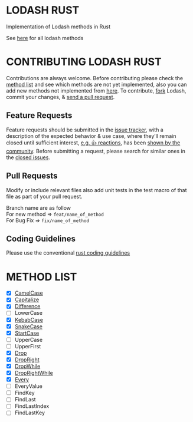 # LODASH RUST

Implementation of Lodash methods in Rust

See [here](https://github.com/lodash/lodash) for all lodash methods

# CONTRIBUTING LODASH RUST

Contributions are always welcome. Before contributing please check the [method list](#method-list) and see which methods are not yet implemented, also you can add new methods not implemented from [here](https://github.com/lodash/lodash). To contribute,
[fork](https://help.github.com/articles/fork-a-repo/) Lodash, commit your changes,
& [send a pull request](https://help.github.com/articles/using-pull-requests/).

## Feature Requests

Feature requests should be submitted in the
[issue tracker](https://github.com/charleslukes/lodash-rust/issues), with a description of
the expected behavior & use case, where they’ll remain closed until sufficient interest,
[e.g. :+1: reactions](https://help.github.com/articles/about-discussions-in-issues-and-pull-requests/),
has been [shown by the community](https://github.com/charleslukes/lodash-rust/issues?q=label%3A%22votes+needed%22+sort%3Areactions-%2B1-desc).
Before submitting a request, please search for similar ones in the
[closed issues](https://github.com/charleslukes/lodash-rust/issues?q=is%3Aissue+is%3Aclosed+label%3Aenhancement).

## Pull Requests

Modify or include relevant files also add unit tests in the test macro of that file as part of your pull request.

Branch name are as follow      
For new method => `feat/name_of_method`   
For Bug Fix => `fix/name_of_method`


## Coding Guidelines

Please use the conventional [rust coding guidelines](https://github.com/rust-lang/style-team/blob/master/guide/guide.md)

# METHOD LIST
- [x] [CamelCase](/src/camel_case.rs)
- [x] [Capitalize](/src/capitalize.rs)
- [x] [Difference](/src/difference.rs)
- [ ] LowerCase
- [x] [KebabCase](/src/kebab_case.rs)
- [x] [SnakeCase](/src/snake_case.rs)
- [x] [StartCase](/src/start_case.rs)
- [ ] UpperCase
- [ ] UpperFirst
- [x] [Drop](/src/drop.rs)
- [x] [DropRight](/src/drop_right.rs)
- [x] [DropWhile](/src/drop_while.rs)
- [x] [DropRightWhile](/src/drop_right_while.rs)
- [x] [Every](/src/every.rs)
- [ ] EveryValue
- [ ] FindKey
- [ ] FindLast
- [ ] FindLastIndex
- [ ] FindLastKey

